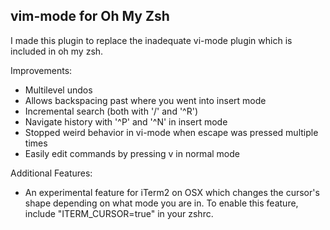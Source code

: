 ## vim-mode for Oh My Zsh

I made this plugin to replace the inadequate vi-mode plugin which is included in oh my zsh.

Improvements:
* Multilevel undos
* Allows backspacing past where you went into insert mode
* Incremental search (both with '/' and '^R')
* Navigate history with '^P' and '^N' in insert mode
* Stopped weird behavior in vi-mode when escape was pressed multiple times
* Easily edit commands by pressing v in normal mode

Additional Features:
* An experimental feature for iTerm2 on OSX which changes the cursor's shape depending on what mode you are in.  To enable this feature, include "ITERM_CURSOR=true" in your zshrc.
